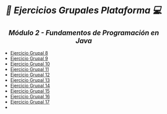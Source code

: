 **_<h1 align="center">:vulcan_salute: Ejercicios Grupales Plataforma :computer:</h1>_**
**_<h2 align="center">Módulo 2 - Fundamentos de Programación en Java</h2>_**

- [Ejercicio Grupal 8](https://github.com/KathyAlde21/ejerciciosGrupalesAppMoviles-/tree/ce402edcaebee77bbcb00d8f14bec5d2e909338f/src/ejercicioGrupal8)
- [Ejercicio Grupal 9](https://github.com/KathyAlde21/ejerciciosGrupalesAppMoviles-/tree/ce402edcaebee77bbcb00d8f14bec5d2e909338f/src/ejercicioGrupal9)
- [Ejercicio Grupal 10](https://github.com/KathyAlde21/ejerciciosGrupalesAppMoviles-/tree/ce402edcaebee77bbcb00d8f14bec5d2e909338f/src/ejercicioGrupal10)
- [Ejercicio Grupal 11]()
- [Ejercicio Grupal 12]()
- [Ejercicio Grupal 13]()
- [Ejercicio Grupal 14]()
- [Ejercicio Grupal 15]()
- [Ejercicio Grupal 16]()
- [Ejercicio Grupal 17]()
- []()




